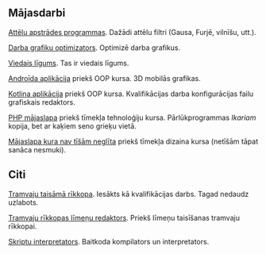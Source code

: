 <!---![miskaste](miskaste.jpg)--->

## Mājasdarbi

[Attēlu apstrādes programmas](https://github.com/racenis/DatZ5023). Dažādi attēlu filtri (Gausa, Furjē, vilnīšu, utt.).

[Darba grafiku optimizators](https://github.com/racenis/DatZ6103--MAZAIS-un-LIELAIS-praktiskais-darbs). Optimizē darba grafikus.

[Viedais līgums](https://github.com/racenis/blokkedes). Tas ir viedais līgums.

[Androīda aplikācija](https://github.com/racenis/block-falling) priekš OOP kursa. 3D mobilās grafikas. 

[Kotlina aplikācija](https://github.com/racenis/tram-editor) priekš OOP kursa. Kvalifikācijas darba konfigurācijas failu grafiskais redaktors.

[PHP mājaslapa](https://github.com/racenis/kakis) priekš tīmekļa tehnoloģiju kursa. Pārlūkprogrammas *Ikariam* kopija, bet ar kaķiem seno grieķu vietā.  

[Mājaslapa kura nav tīšām neglīta](https://github.com/racenis/timekla-dizains) priekš tīmekļa dizaina kursa (netīšām tāpat sanāca nesmuki).  

## Citi

[Tramvaju taisāmā rīkkopa](https://github.com/racenis/tram-sdk). Iesākts kā kvalifikācijas darbs. Tagad nedaudz uzlabots.

[Tramvaju rīkkopas līmeņu redaktors](https://github.com/racenis/tram-world-editor). Priekš līmeņu taisīšanas tramvaju rīkkopai.

[Skriptu interpretators](https://github.com/racenis/ligmascript). Baitkoda kompilators un interpretators.
